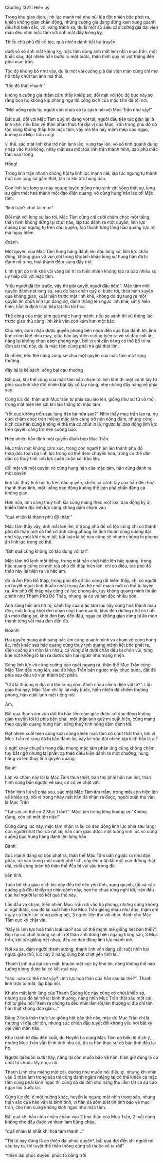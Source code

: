 




Chương 1322: Hiển uy


Trong khu giao dịch, linh lực mạnh mẽ như núi lửa đột nhiên bộc phát ra, khiến không gian chấn động, những cường giả đang đứng xem xung quanh đều hơi biến sắc, vội vàng tránh xa, dù là một số siêu cấp cường giả đại viên mãn đều nhìn mặc tâm với ánh mắt đầy kiêng kỵ.

Thiếu chủ phù đồ cổ tộc, quả nhiên danh bất hư truyền.

dưới vô số ánh mắt kiêng kỵ, mặc tâm dùng ánh mắt lẹm nhìn mục trần, một khắc sau, đột nhiên hắn bước ra một bước, thân hình quỷ mị vọt thẳng đến phía mục trần.

Tộc độ khủng bố như vậy, dù là một vài cường giả đại viên mãn cũng chỉ mơ hồ thấy chút tàn ảnh mà thôi.

"tốc độ thật nhanh!"

không ít cường giả thầm cảm thấy khiếp sợ, đối mặt với tộc độ bực này,sợ rằng bọn họ không kịp phòng ngự thì công kích của mặc tâm đã tới nơi.

"Mời uống rượu tù, ngươi còn chưa có tư cách nói với Mục Trần như vậy!"

Bất quá, đối với Mặc Tâm quỷ mị đang vọt tới, người đầu tiên tức giận lại là linh khê, nếu bàn về thân phận thực thì địa vị của Mục Trần trong phù đồ cổ tộc cũng không thấp hơn mặc tâm, vậy mà tên này mồm mép cao ngạo, không coi Mục trần ra gì.

vì thế, sắc mặt linh khê trở nên lạnh lẽo, vung tay lên, vô số tinh quanh dung nhập vào hư không, nháy mắt sau một toà linh trận thành hình, bao phủ mặc tâm vào trong.

Hống!

Trong linh trận nhanh chóng hội tụ linh lực mạnh mẽ, lập tức ngưng tụ thành một con long sư gầm thét, tản ra khí tức hung hãn.

Con linh lực long sư này ngưng luyện giống như sinh vật sống thật sự, long sư gầm thét hoá thành một đạo điện quang, vô cùng hung hãn lao tới Mặc tâm.

"linh trận? chút tài mọn"

Đối mặt với long sư lao tới, Mặc Tâm cũng chỉ cười châm chọc một tiếng, thân hình không dừng lại chút nào, lập tức đánh ra một quyền, linh lực cuồng bạo ngưng tụ trên đầu quyền, tạo thành từng tầng hào quang rực rỡ mà nguy hiểm.

đoành.

Một quyền của Mặc Tâm hung hăng đánh lên đầu long sư, linh lực chấn động, không gian vỡ vụn,chỉ trong khoảnh khắc long sư hung hãn đã bị đánh nổ tung, hoá thành đốm sáng đầy trời.

Linh trận do linh khê vội vàng bố trí ra hiển nhiên không tạo ra bao nhiêu sự uy hiếp đối với mặc tâm.

"nếu ngươi đã lên trước, vậy thì giải quyết ngươi đầu tiên!". Mặc tâm một quyền đánh nát long sư, sau đó bàn chân quỷ dị bước tới, thân hình xuyên qua không gian, xuất hiện trước mặt linh khê, không do dự tung ra một quyền ẩn chứa linh lực đáng sợ, đánh thẳng lên ngực linh khê, sát ý hiển hiện, hẳn là định trực tiếp lạt thủ tồi hoa.

Thế công của mặc tâm quá mức hung mãnh, nếu so sánh thì vũ thông lúc trước giao thủ cùng linh khê vẫn còn kém hơn một bậc.

Cho nên, cảm nhận được quyền phong bén nhọn đến cực hạn đánh tới, linh khê cũng khẽ nhíu mày, giữa bàn tay điên cuồng hiện ra vô số đạo linh ấn, nàng lại không chọn cách phòng ngự, bởi vì chỉ cần nàng có thể bố trí ra đòn sát thủ này, dù là mặc tâm cũng phải trả giá thật lớn.

Dĩ nhiên, nếu thế nàng cũng sẽ chịu một quyền của mặc tâm mà trọng thương.

đây lại là kế sách lưỡng bại cảu thương

Bất quá, khi thế công của mặc tâm sắp chạm tới linh khê thì một cánh tay từ phía sau linh khê đột nhiên bắt lấy cổ tay nàng, nhẹ nhàng đẩy nàng về phía sau.

Cùng lúc đó, thân ảnh Mục trần từ phía sau lao lên, giống như sư tử vồ mồi, trong mắt hiện lên sát khí lao thẳng tới mặc tâm

"rốt cục không trốn sau lưng đàn bà nữa sao?" Nhìn thấy mục trần lao ra, nụ cười châm chọc trên miệng mặc tâm càng trở nên nồng đậm, nhưng công kích của hắn cũng không vì thế mà có chút lơ là, ngược lại dao động linh lực trên quyền càng trở nên cuồng bạo.

Hiển nhiên hắn định một quyền đánh bẹp Mục Trần.

Mục trần mặt không cảm xúc, trong con ngươi hiện lên thánh phù đồ tháp,dốc toàn bộ linh lực trong cơ thể đem chuyển hoá, trong cơ thể dần dần có thuỷ tinh linh lực cuồn cuộn sôi trào lên.

đối mặt với một quyền vô cùng hung hãn của mặc tâm, hắn cũng đánh ra một quyền.

linh lực thuỷ tinh hội tụ trên đầu quyền, khiến cả cánh tay của hắn đều hoá thành thuỷ tinh, một luồng dao động không thể cản phá chấn động cả không gian.

Hơn nữa, ánh sáng thuỷ tinh kia cũng mang theo một loại dao động kỳ dị, khiến thiên địa linh lực cũng không dám chạm vào

"quả nhiên lả thánh phù đồ tháp!"

Mặc tâm thấy vậy, ánh mắt loé lên, ờ trong phù đồ cổ tộc cũng chỉ có thánh phù đồ tháp mới có thể có ánh sáng phong ẩn tinh thuần cùng cường đại như vậy, một khi chạm tới, bất luận là kẻ nào cũng sẽ nhanh chóng bị phong ấn linh lực trong cơ thể.

"Bất quá cũng không có tác dụng với ta!"

Mặc tâm hừ lạnh một tiếng, trong mắt hắn chợt hiện lên hắc quang, trong hắc quang cũng có một toà phù đồ tháp hiện lên, chỉ có điều, toà phù đồ tháp này lại hiện ra vẻ hắc ám.

đó là Ám Phù Đồ tháp, trong phù đồ cổ tộc cũng rất hiếm thấy, chỉ có người có huyết mạch tinh thuần nhất trong Ám hệ nhất mạch mới có thể tu luyện ra. Ám phù đồ tháp này cũng có lực phong ấn, tuy không quang minh thuần chính như Thánh Phù Đồ Tháp, nhưng lại có vẻ âm độc nhiều hơn.

Ánh sáng hắc ám nở rộ, cánh tay của mặc tâm lúc này cũng hoá thành màu đen, một luồng khói đen nhàn nhạt bao quanh, khói đen dường như có tính ăn mòn đáng sợ, khói đen bay đến đâu, ngay cả không gian cũng bị ăn mòn thành từng vết màu đen đến đó.

Đoành!

Hai quyền mang ánh sáng hắc ám cùng quanh minh va chạm vô cùng hung ác, một khắc sau hắc quang cùng thuỷ tinh quang mãnh liệt bộc phát ra, điên cuồng ăn mòn lẫn nhau, cả vùng đất dưới chân đều bị chôn vùi, từng khe nứt khổng lồ lan ra dưới chân hai người như mạng nhện.

Sóng linh lực vô cùng cuồng bạo quét ngang ra, thân thể Mục Trần cùng Mặc Tâm đều rung lên, sau đó Mục Trần bắn ngược mấy chục bước, đất đá phía sau đều vỡ vụn thành bột phấn.

"Chỉ là thượng vị địa chí tôn cũng dám đánh nhau chính diện với ta?". Lần giao thủ này, Mặc Tâm chỉ lùi lại mấy bước, hiển nhiên đã chiếm thượng phong, hắn cười lạnh một tiếng nói.

Ầm.

Bất quá thanh âm vừa dứt thì hắn liền cảm giác được có dao động không gian truyền tới từ phía bên phải, một thân ảnh quỷ mị xuất hiện, cũng mang theo quyền quang hung hãn, sáng thuỷ tinh nồng đậm đánh tới.

Đột nhiên xuất hiện công kích cũng khiến mặc tâm có chút thất thần, bời vì Mục Trần rõ ràng đã bị hắn đánh lui, vậy kẻ vừa đột nhiên tập kích hắn là ai?

ý nghĩ xoay chuyển trong đầu nhưng mặc tâm phản ứng cũng không chậm, tuy bất ngờ nhưng lạl phản xạ theo điều kiện đánh ra một chưởng, hung hăng võ lên thuỷ tinh quyền quang.

Bành!

Lần va chạm này lại là Mặc Tâm thua thiệt, bàn tay phải hắn run lên, thân hình cũng bắn ngược về sau, có có vẻ chật vật.

Thản hình lui về phía sau, sắc mặt Mặc Tâm âm trầm, trong mắt còn hiện lên vẻ khiếp sợ, bởi vì trong nháy mắt hắn đã nhận ra được, người xuất thủ vẫn là Mục Trần

"Tại sao có thể có 2 Mục Trần?". Mặc tâm trong lòng hoảng sợ "Không đúng, còn có một tên nữa!"

Cũng đúng lúc này, mặc tâm nhận ra lại có dao động linh lực phía sau lưng, con ngươi nhất thời co rụt lại, hắn cảm giác được một luồng linh lực vô cùng cuồng bạo hung hăng đánh lên lưng hắn.

Bành!

Sức mạnh đáng sợ bộc phát ra, thân thể Mặc Tâm bắn ngược ra như đạn pháo, rơi vào trong một mảnh phế tích, cày lên mặt đất một con đường thật dài, cuối cùng toàn bộ thân thể đều bị vùi sâu trong đó.

yên tĩnh.

Toàn bộ khu giao dịch lúc này đều trờ nên yên tĩnh, xung quanh, tất cả các cường giả đều khiếp sợ nhìn cảnh này, bọn họ chưa từng nghĩ tới, trận đấu của hai người lại có kết quả thế này.

Lẩn đầu va chạm, hiển nhiên Mục Trần rơi vào hạ phong, nhưng cũng không ai ngờ được, sau đó lại xuất hiện hai Mục Trần giống nhau như đúc, thậm chí ngay cả thực lực cũng giống hệt, 3 người liên thủ với nhau đánh cho Mặc Tâm cực kỳ chật vật.

"Đây là linh lực hoá thân loại nào? sao có thể mạnh mẽ giống hệt bản thể!?". Bọn họ có chút hoảng sợ nhìn 3 thân ảnh đứng hiên ngang trong sân, 3 Mục trần, khí tức giống hệt nhau, đều có dao động linh lực mạnh mẽ.

Nơi xa xa, đám người thanh sương, thanh linh vốn đang sốt ruột nhìn hai người giao thủ, lúc này 2 nàng cũng bất chợt yên tĩnh lại.

Thanh Linh dụi dụi con mắt, khuôn mặt cực kỳ khó tin, nàng không thể nào tưởng tượng được lại có kết quả này.

"sao...sao có thể như vậy? Linh lực hoá thân của hắn sao lại thế?". Thanh linh trợn to mắt, lắp bắp nói.

Khuôn mặt lạnh lùng của Thanh Sương lúc này cũng có chút khiếp sợ, nhưng sau đó lạl trở lại bình thường, nàng nhìn Mục Trần thật sâu một cái, hơi tự giễu nói:"Xem ra chúng ta đều nhìn lầm rồi,tên thượng vị địa chí tôn hắn thật không đơn giản..."

Bằng 2 hoá thân thực lực giống hệt bản thể này, mặc dù Mục Trần chỉ là thượng vị địa chí tôn, nhưng sức chiến đấu tuyệt đối không yếu hơi bất kỳ đại viên mãn nào.

Khó trách từ đầu đến cuối, dù Huyền La cùng Mặc Tâm có biểu lộ địch ý, nhưng Mục Trần vẫn bình tĩnh như cũ, thì ra hắn thực sự có bản lĩnh đấu lại họ.

Ngược lại buồn cười thay, nàng lại còn muốn bảo vệ hắn, hiện giờ đúng là có chút tự chuốc lấy nhục rồi.

Thanh Linh chu miệng một cái, dường như muốn nói điều gì, nhưng khi nhìn vào 3 thân ảnh trong sân thì cũng đành ngậm miệng lại,có thể khiến cả mặc tâm cũng phải kinh ngạc thì cũng đã đủ làm cho nàng thu liễm tất cả sự cao ngạo lúc trước lại.

Cùng lúc đó, ở một hướng khác, huyền la ngưng mắt nhìn trong sân, nhưng thần sắc của hắn vẫn là bình tĩnh, vì hắn đã sớm biêt tin tình báo về mục trần, cho nên cũng không kinh ngạc như mặc tâm.

Bất quá khi hắn nhìn chằm chằm vào 2 hoá thân của Mục Trần, 2 mắt cũng không che dấu được vẻ tham lam bùng cháy...

"quả nhiên là nhất khí hoá tam thanh..."

"Tội tử này đúng lả có thiên đại phúc duyên*, bất quá đợi đến khi ngươi rơi vào tay ta, thì tuyệt thế thần thông cũng sẽ thuộc về ta rồi!"

*thiên đại phúc duyên: phúc to bằng trời




